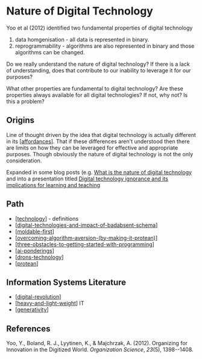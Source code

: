 # Nature of Digital Technology

Yoo et al (2012) identified two fundamental properties of digital technology 

1. data homgenisation - all data is represented in binary.
2. reprogrammability - algorithms are also represented in binary and those algorithms can be changed.

Do we really understand the nature of digital technology? If there is a lack of understanding, does that contribute to our inability to leverage it for our purposes?

What other properties are fundamental to digital technology? Are these properties always available for all digital technologies? If not, why not? Is this a problem? 

## Origins

Line of thought driven by the idea that digital technology is actually different in its [[affordances]]. That if these differences aren't understood then there are limits on how they can be leveraged for effective and appropriate purposes. Though obviously the nature of digital technology is not the only consideration.

Expanded in some blog posts (e.g. [What is the nature of digital technology](https://djon.es/blog/2016/06/27/what-is-the-nature-of-digital-technology-part-1/) and into a presentation titled [Digital technology ignorance and its implications for learning and teaching](https://djon.es/blog/2016/05/30/digital-technology-ignorance-and-its-implications-for-learning-and-teaching/)

## Path

- [[technology]] - definitions
- [[digital-technologies-and-impact-of-badabsent-schema]]
- [[moldable-first]]
- [[overcoming-algorithm-aversion-(by-making-it-protean)]]
- [[three-obstacles-to-getting-started-with-programming]]
- [[ai-ponderings]]
- [[drons-technology]]
- [[protean]]

## Information Systems Literature

- [[digital-revolution]]
- [[heavy-and-light-weight]] IT
- [[generativity]]

## References

Yoo, Y., Boland, R. J., Lyytinen, K., & Majchrzak, A. (2012). Organizing for Innovation in the Digitized World. *Organization Science*, *23*(5), 1398--1408.

[//begin]: # "Autogenerated link references for markdown compatibility"
[affordances]: ../Affordances/affordances "Affordances"
[technology]: ../concepts/technology "Technology"
[digital-technologies-and-impact-of-badabsent-schema]: digital-technologies-and-impact-of-badabsent-schema "Digital technologies and impact of bad/absent schema"
[moldable-first]: moldable-first "Moldable first"
[overcoming-algorithm-aversion-(by-making-it-protean)]: overcoming-algorithm-aversion-(by-making-it-protean) "Overcoming algorithm aversion (by making it protean)"
[three-obstacles-to-getting-started-with-programming]: three-obstacles-to-getting-started-with-programming "Three obstacles to getting started with programming"
[ai-ponderings]: ai-ponderings "Ponderings on AI"
[drons-technology]: drons-technology "Dron's take on technology"
[protean]: ../concepts/protean "Protean"
[digital-revolution]: digital-revolution "Digital Revolution"
[heavy-and-light-weight]: heavy-and-light-weight "Heavy Weight and Light Weight Information Technology"
[generativity]: generativity "Generativity"
[//end]: # "Autogenerated link references"